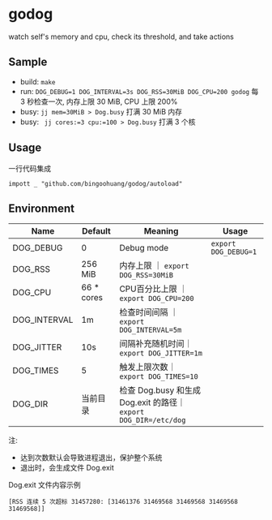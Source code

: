 # godog

watch self's memory and cpu, check its threshold, and take actions

## Sample

- build: `make`
- run: `DOG_DEBUG=1 DOG_INTERVAL=3s DOG_RSS=30MiB DOG_CPU=200 godog` 每 3 秒检查一次, 内存上限 30 MiB, CPU 上限 200%
- busy: `jj mem=30MiB > Dog.busy` 打满 30 MiB 内存
- busy: ` jj cores:=3 cpu:=100 > Dog.busy` 打满 3 个核

## Usage

一行代码集成

`impott _ "github.com/bingoohuang/godog/autoload"`

## Environment

| Name         | Default    | Meaning                                                 | Usage                |
|--------------|------------|---------------------------------------------------------|----------------------|
| DOG_DEBUG    | 0          | Debug mode                                              | `export DOG_DEBUG=1` |
| DOG_RSS      | 256 MiB    | 内存上限 ｜ `export DOG_RSS=30MiB`                           |
| DOG_CPU      | 66 * cores | CPU百分比上限 ｜ `export DOG_CPU=200`                         |
| DOG_INTERVAL | 1m         | 检查时间间隔 ｜ `export DOG_INTERVAL=5m`                       |
| DOG_JITTER   | 10s        | 间隔补充随机时间｜ `export DOG_JITTER=1m`                        |
| DOG_TIMES    | 5          | 触发上限次数｜ `export DOG_TIMES=10`                           |
| DOG_DIR      | 当前目录       | 检查 Dog.busy 和生成 Dog.exit 的路径｜ `export DOG_DIR=/etc/dog` |

注:

- 达到次数默认会导致进程退出，保护整个系统
- 退出时，会生成文件 Dog.exit

Dog.exit 文件内容示例

`[RSS 连续 5 次超标 31457280: [31461376 31469568 31469568 31469568 31469568]]`

